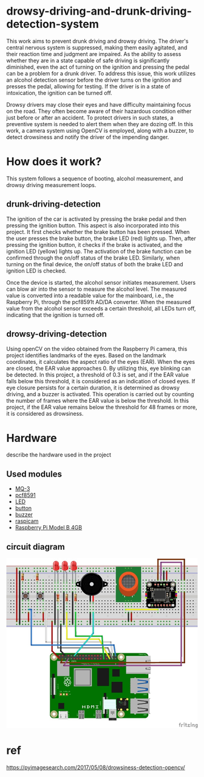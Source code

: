 # drowsy-driving-and-drunk-driving-detection-system

This work aims to prevent drunk driving and drowsy driving. The driver's central nervous system is suppressed, making them easily agitated, and their reaction time and judgment are impaired. As the ability to assess whether they are in a state capable of safe driving is significantly diminished, even the act of turning on the ignition and pressing the pedal can be a problem for a drunk driver. To address this issue, this work utilizes an alcohol detection sensor before the driver turns on the ignition and presses the pedal, allowing for testing. If the driver is in a state of intoxication, the ignition can be turned off.


Drowsy drivers may close their eyes and have difficulty maintaining focus on the road. They often become aware of their hazardous condition either just before or after an accident. To protect drivers in such states, a preventive system is needed to alert them when they are dozing off. In this work, a camera system using OpenCV is employed, along with a buzzer, to detect drowsiness and notify the driver of the impending danger.

# How does it work?

This system follows a sequence of booting, alcohol measurement, and drowsy driving measurement loops.

## drunk-driving-detection

The ignition of the car is activated by pressing the brake pedal and then pressing the ignition button. This aspect is also incorporated into this project. It first checks whether the brake button has been pressed. When the user presses the brake button, the brake LED (red) lights up. Then, after pressing the ignition button, it checks if the brake is activated, and the ignition LED (yellow) lights up. The activation of the brake function can be confirmed through the on/off status of the brake LED. Similarly, when turning on the final device, the on/off status of both the brake LED and ignition LED is checked.


Once the device is started, the alcohol sensor initiates measurement. Users can blow air into the sensor to measure the alcohol level. The measured value is converted into a readable value for the mainboard, i.e., the Raspberry Pi, through the pcf8591t AD/DA converter. When the measured value from the alcohol sensor exceeds a certain threshold, all LEDs turn off, indicating that the ignition is turned off.

## drowsy-driving-detection

Using openCV on the video obtained from the Raspberry Pi camera, this project identifies landmarks of the eyes. Based on the landmark coordinates, it calculates the aspect ratio of the eyes (EAR). When the eyes are closed, the EAR value approaches 0. By utilizing this, eye blinking can be detected. In this project, a threshold of 0.3 is set, and if the EAR value falls below this threshold, it is considered as an indication of closed eyes. If eye closure persists for a certain duration, it is determined as drowsy driving, and a buzzer is activated. This operation is carried out by counting the number of frames where the EAR value is below the threshold. In this project, if the EAR value remains below the threshold for 48 frames or more, it is considered as drowsiness.

# Hardware

 describe the hardware used in the project

## Used modules

* <a href="https://www.devicemart.co.kr/goods/view?no=1327429">MQ-3</a>
* <a href="https://www.devicemart.co.kr/goods/view?no=12537448">pcf8591</a>
* <a href="https://www.devicemart.co.kr/goods/view?no=2851">LED</a>
* <a href="https://www.devicemart.co.kr/goods/view?no=1361702">button</a>
* <a href="https://www.devicemart.co.kr/goods/view?no=2736">buzzer</a>
* <a href="https://smartstore.naver.com/misoparts/products/5533715543?site_preference=device&NaPm=ct%3Dlfp2u7tv%7Cci%3Dshopn%7Ctr%3Dsls_myr%7Chk%3D7c9d00b72aacb4353e5e3af8bfcf9d3635777aaf%7Ctrx%3D">raspicam</a>
* <a href="https://www.devicemart.co.kr/goods/view?no=12234534">Raspberry Pi Model B 4GB</a>

## circuit diagram
<img src="./asset/circuitDiagram.jpg">

# ref
https://pyimagesearch.com/2017/05/08/drowsiness-detection-opencv/
